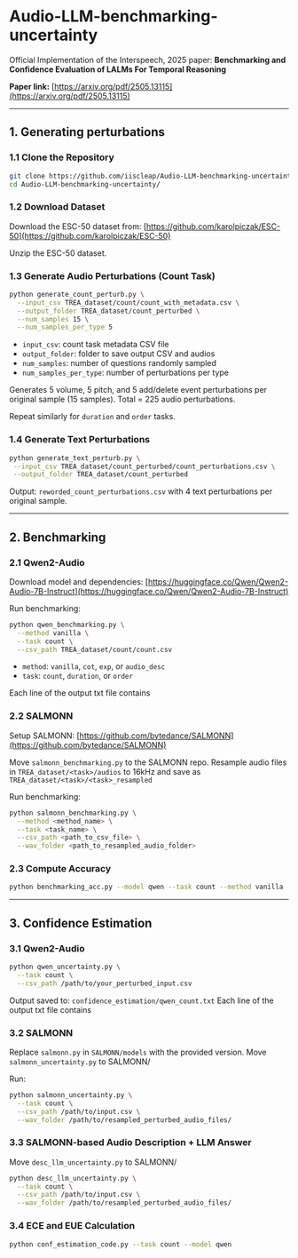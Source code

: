 # Audio-LLM-benchmarking-uncertainty

Official Implementation of the Interspeech, 2025 paper: **Benchmarking and Confidence Evaluation of LALMs For Temporal Reasoning**

**Paper link:** [https://arxiv.org/pdf/2505.13115](https://arxiv.org/pdf/2505.13115)

---

## 1. Generating perturbations

### 1.1 Clone the Repository

```bash
git clone https://github.com/iiscleap/Audio-LLM-benchmarking-uncertainty
cd Audio-LLM-benchmarking-uncertainty/
```

### 1.2 Download Dataset

Download the ESC-50 dataset from: [https://github.com/karolpiczak/ESC-50](https://github.com/karolpiczak/ESC-50)

Unzip the ESC-50 dataset.

### 1.3 Generate Audio Perturbations (Count Task)

```bash
python generate_count_perturb.py \
  --input_csv TREA_dataset/count/count_with_metadata.csv \
  --output_folder TREA_dataset/count_perturbed \
  --num_samples 15 \
  --num_samples_per_type 5
```

* `input_csv`: count task metadata CSV file
* `output_folder`: folder to save output CSV and audios
* `num_samples`: number of questions randomly sampled
* `num_samples_per_type`: number of perturbations per type

Generates 5 volume, 5 pitch, and 5 add/delete event perturbations per original sample (15 samples).
Total = 225 audio perturbations.

Repeat similarly for `duration` and `order` tasks.

### 1.4 Generate Text Perturbations

```bash
python generate_text_perturb.py \
 --input_csv TREA_dataset/count_perturbed/count_perturbations.csv \
 --output_folder TREA_dataset/count_perturbed
```

Output: `reworded_count_perturbations.csv` with 4 text perturbations per original sample.

---

## 2. Benchmarking

### 2.1 Qwen2-Audio

Download model and dependencies: [https://huggingface.co/Qwen/Qwen2-Audio-7B-Instruct](https://huggingface.co/Qwen/Qwen2-Audio-7B-Instruct)

Run benchmarking:

```bash
python qwen_benchmarking.py \
  --method vanilla \
  --task count \
  --csv_path TREA_dataset/count/count.csv
```

* `method`: `vanilla`, `cot`, `exp`, or `audio_desc`
* `task`: `count`, `duration`, or `order`

Each line of the output txt file contains <idx> <output> <probability>

### 2.2 SALMONN

Setup SALMONN: [https://github.com/bytedance/SALMONN](https://github.com/bytedance/SALMONN)

Move `salmonn_benchmarking.py` to the SALMONN repo.
Resample audio files in `TREA_dataset/<task>/audios` to 16kHz and save as `TREA_dataset/<task>/<task>_resampled`

Run benchmarking:

```bash
python salmonn_benchmarking.py \
  --method <method_name> \
  --task <task_name> \
  --csv_path <path_to_csv_file> \
  --wav_folder <path_to_resampled_audio_folder>
```

### 2.3 Compute Accuracy

```bash
python benchmarking_acc.py --model qwen --task count --method vanilla
```

---

## 3. Confidence Estimation

### 3.1 Qwen2-Audio

```bash
python qwen_uncertainty.py \
  --task count \
  --csv_path /path/to/your_perturbed_input.csv
```

Output saved to: `confidence_estimation/qwen_count.txt`
Each line of the output txt file contains <idx> <output> <probability>

### 3.2 SALMONN

Replace `salmonn.py` in `SALMONN/models` with the provided version.
Move `salmonn_uncertainty.py` to SALMONN/

Run:

```bash
python salmonn_uncertainty.py \
  --task count \
  --csv_path /path/to/input.csv \
  --wav_folder /path/to/resampled_perturbed_audio_files/
```

### 3.3 SALMONN-based Audio Description + LLM Answer

Move `desc_llm_uncertainty.py` to SALMONN/

```bash
python desc_llm_uncertainty.py \
  --task count \
  --csv_path /path/to/input.csv \
  --wav_folder /path/to/resampled_perturbed_audio_files/
```

### 3.4 ECE and EUE Calculation

```bash
python conf_estimation_code.py --task count --model qwen
```
